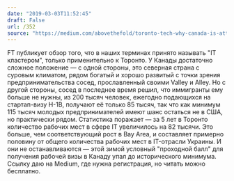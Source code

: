 ```yaml
---
date: "2019-03-03T11:52:45"
draft: False
url: /352
source: "https://medium.com/abovethefold/toronto-tech-why-canada-is-attracting-the-best-people-a5a09190e89e"
---
```


FT публикует обзор того, что в наших терминах принято называть "IT кластером", только применительно к Торонто. У Канады достаточно сложное положение — с одной стороны, это северная страна с суровым климатом, рядом богатый и хорошо развитый с точки зрения предпринимательства сосед, прославленный своими Valley и Alley. Но с другой стороны, сосед в последнее время решил, что иммигранты ему больше не нужны, из 200 тысяч человек, ежегодно подающихся на стартап-визу H-1B, получают её только 85 тысяч, так что как минимум 115 тысяч молодых предпринимателей имеют шанс остаться не в США, но практически рядом. Статистика поражает — за 5 лет в Торонто количество рабочих мест в сфере IT увеличилось на 82 тысячи. Это больше, чем соответствующий рост в Bay Area, и составляет примерно половину от общего количества рабочих мест в IT-отрасли Украины. И они не останавливаются — этой зимой условный "проходной балл" для получения рабочей визы в Канаду упал до исторического минимума.
Ссылку даю на Medium, где нужна регистрация, но читать можно бесплатно.
